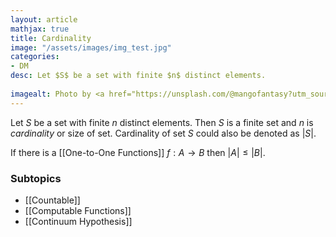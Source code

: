 ```yaml
---
layout: article
mathjax: true
title: Cardinality
image: "/assets/images/img_test.jpg"
categories:
- DM
desc: Let $S$ be a set with finite $n$ distinct elements.
 
imagealt: Photo by <a href="https://unsplash.com/@mangofantasy?utm_source=unsplash&utm_medium=referral&utm_content=creditCopyText">Tim Johnson</a> on <a href="https://unsplash.com/s/photos/logic?utm_source=unsplash&utm_medium=referral&utm_content=creditCopyText">Unsplash</a>
---
```

Let $S$ be a set with finite $n$ distinct elements.
Then $S$ is a finite set and $n$ is *cardinality* or size of set.
Cardinality of set $S$ could also be denoted as $|S|$.

If there is a [[One-to-One Functions]] $f:A \to B$ then $|A| \le |B|$.

### Subtopics
- [[Countable]]
- [[Computable Functions]]
- [[Continuum Hypothesis]]